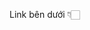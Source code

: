 Link bên dưới 👇🏻
<link rel="stylesheet" href="https://anhquan30052003.github.io/framework-css/style-main.css">